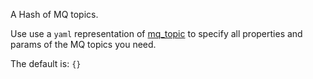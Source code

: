 A Hash of MQ topics.

Use use a `yaml` representation of [mq_topic](/docs/mq_config/mq_topic.html) to specify all properties and params of the MQ topics you need. 

The default is: `{}`